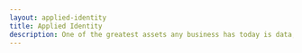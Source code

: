 ```yaml
---
layout: applied-identity
title: Applied Identity
description: One of the greatest assets any business has today is data, however the greatest challenge remains how data can be shared securely and privately.
---
```

